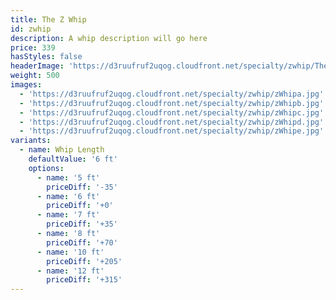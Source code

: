 ```yaml
---
title: The Z Whip
id: zwhip
description: A whip description will go here
price: 339
hasStyles: false
headerImage: 'https://d3ruufruf2uqog.cloudfront.net/specialty/zwhip/TheZWhipHeader.png'
weight: 500
images:
  - 'https://d3ruufruf2uqog.cloudfront.net/specialty/zwhip/zWhipa.jpg'
  - 'https://d3ruufruf2uqog.cloudfront.net/specialty/zwhip/zWhipb.jpg'
  - 'https://d3ruufruf2uqog.cloudfront.net/specialty/zwhip/zWhipc.jpg'
  - 'https://d3ruufruf2uqog.cloudfront.net/specialty/zwhip/zWhipd.jpg'
  - 'https://d3ruufruf2uqog.cloudfront.net/specialty/zwhip/zWhipe.jpg'
variants:
  - name: Whip Length
    defaultValue: '6 ft'
    options:
      - name: '5 ft'
        priceDiff: '-35'
      - name: '6 ft'
        priceDiff: '+0'
      - name: '7 ft'
        priceDiff: '+35'
      - name: '8 ft'
        priceDiff: '+70'
      - name: '10 ft'
        priceDiff: '+205'
      - name: '12 ft'
        priceDiff: '+315'
---
```

